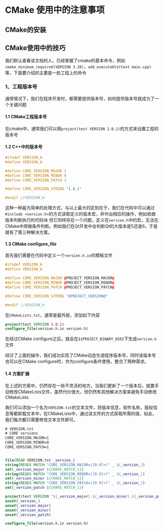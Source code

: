 # CMake 使用中的注意事项

## CMake的安装

## CMake使用中的技巧

我们默认查看该文档的人，已经掌握了cmake的基本命令，例如`cmake_minimum_required(VERSION 3.20)`，`add_executable(test main.cpp)`等，下面要介绍的主要是一些工程上的命令

### 1、工程版本号

通常情况下，我们在程序开发时，都需要提供版本号，如何提供版本号就成为了一个关键问题

#### 1.1 CMake工程版本号

在cmake中，通常我们可以用`project(test VERSION 1.0.1)`的方式来设置工程的版本号

#### 1.2 C++中的版本号

```c++
#ifndef VERSION_H
#define VERSION_H

#define CORE_VERSION_MAJOR 1
#define CORE_VERSION_MINOR 0
#define CORE_VERSION_PATCH 1

#define CORE_VERSION_STRING "1.0.1"

#endif //VERSION_H
```

这种一种最为简单的处理方式，与以上最大的区别在于，我们在代码中可以通过`#include <version.h>`的方式读取定义的版本宏，并作出相应的操作，例如依据版本判断执行的代码块
但它同样存在一个问题，定义在`version.h`中的宏，无法在CMake中用做条件判断。例如我们在Qt开发中会判断Qt的大版本是5还是6，于是就有了第三种解决方案。

#### 1.3 CMake configure_file

首先我们需要在代码中定义一个`version.h.in`的模板文件
```C++
#ifndef VERSION_H
#define VERSION_H

#define CORE_VERSION_MAJOR @PROJECT_VERSION_MAJOR@
#define CORE_VERSION_MINOR @PROJECT_VERSION_MINOR@
#define CORE_VERSION_PATCH @PROJECT_VERSION_PATCH@

#define CORE_VERSION_STRING "@PROJECT_VERSION@"

#endif //VERSION_H
```

在`CMakeLists.txt`，通常是最外层，添加如下内容
```CMake
project(test VERSION 1.0.1)
configure_file(version.h.in version.h)
```

在经过CMake configure之后，就会在`${PROJECT_BINARY_DIR}`下生成`version.h`文件

经过了上面的操作，我们成功实现了CMake动态生成程序版本号，同时该版本号也可以在CMake configure时，作为configure条件使用，整合了两种需求。

#### 1.4 方案扩展

在上述的方案中，仍然存在一些不灵活的地方，当我们更新了一个版本后，就要手动修改CMakeLists文件，虽然代价很大，但仍然有其他解决方案来避免手动修改CMakeLists

我们可以添加一个名为`VERSION.txt`的文本文件，将版本信息，软件名称，版权信息等都卸载文本中，在CMakeLists中，通过读文件的方式获取所需的值，如此，我们每次都只需要修改文本文件即可。


```txt
# VERSION.txt
# CORE versions
CORE_VERSION_MAJOR=1
CORE_VERSION_MINOR=0
CORE_VERSION_PATCH=1
```

```CMake

file(READ VERSION.txt _version_)
string(REGEX MATCH "CORE_VERSION_MAJOR=([0-9]+)" _ ${_version_})
set(_version_major ${CMAKE_MATCH_1})
string(REGEX MATCH "CORE_VERSION_MINOR=([0-9]+)" _ ${_version_})
set(_version_minor ${CMAKE_MATCH_1})
string(REGEX MATCH "CORE_VERSION_PATCH=([0-9]+)" _ ${_version_})
set(_version_patch ${CMAKE_MATCH_1})

project(test VERSION "${_version_major}.${_version_minor}.${_version_patch}")
unset(_version_)
unset(_version_major)
unset(_version_minor)
unset(_version_patch)

configure_file(version.h.in version.h)

```

